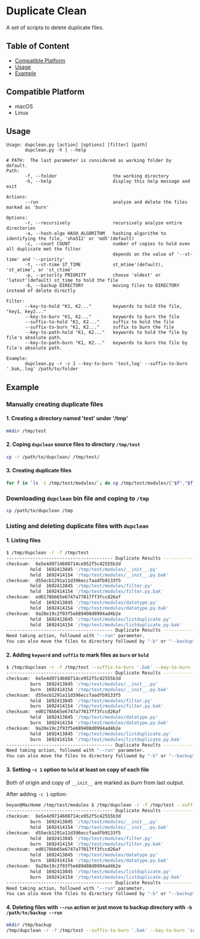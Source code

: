 # Duplicate Clean
A set of scripts to delete duplicate files.  

## Table of Content
- [Compatible Platform](#compatible-platform)
- [Usage](#usage)
- [Example](#example)


## Compatible Platform
- macOS
- Linux

## Usage
```bazaar
Usage: dupclean.py [action] [options] [filter] [path]
       dupclean.py -h | --help

# PATH:  The last parameter is considered as working folder by default.
Path:
       -f, --folder                     the working directory
       -h, --help                       display this help message and exit

Actions:
       --run                            analyze and delete the files marked as 'burn'

Options:
       -r, --recursively                recursively analyze entire directories
       -a, --hash-algo HASH_ALGORITHM   hashing algorithm to identifying the file, 'sha512' or 'md5'(default)
       -c, --count COUNT                number of copies to hold even all duplicate met the filter
                                        depends on the value of '--st-time' and '--priority'
       -t, --st-time ST_TIME            st_mtime'(default), 'st_atime', or 'st_ctime'
       -p, --priority PRIORITY          choose 'oldest' or 'latest'(default) st_time to hold the file
       -b, --backup DIRECTORY           moving files to DIRECTORY instead of delete directly
      
Filter:
       --key-to-hold "K1, K2..."        keywords to hold the file, "key1, key2..."
       --key-to-burn "K1, K2..."        keywords to burn the file
       --suffix-to-hold "K1, K2..."     suffix to hold the file
       --suffix-to-burn "K1, K2..."     suffix to burn the file
       --key-to-path-hold "K1, K2..."   keywords to hold the file by file's absolute path.
       --key-to-path-burn "K1, K2..."   keywords to burn the file by file's absolute path.
       
Example:
       dupclean.py -r -c 1 --key-to-burn 'test,log' --suffix-to-burn '.bak,.log' /path/to/folder

```

## Example

### Manually creating duplicate files
#### 1. Creating a directory named 'test' under '/tmp'
```bash
mkdir /tmp/test
```

#### 2. Coping `dupclean` source files to directory `/tmp/test`
```bash
cp -r /path/to/dupclean/ /tmp/test/
```

#### 3. Creating duplicate files
```bash
for f in `ls -1 /tmp/test/modules/`; do cp /tmp/test/modules/{"$f","$f".bak}; done
```

### Downloading `dupclean` bin file and coping to `/tmp`
```bash
cp /path/to/dupclean /tmp
```

### Listing and deleting duplicate files with `dupclean`

#### 1. Listing files
```bash
$ /tmp/dupclean -r -f /tmp/test
---------------------------------------- Duplicate Results ----------------------------------------
checksum:  6e5e4d9714608714ce952f5c42555b3d
         hold  1692413845 '/tmp/test/modules/__init__.py'
         hold  1692414154 '/tmp/test/modules/__init__.py.bak'
checksum:  d55ecb1291a11d396eccfaadfb9133f5
         hold  1692413845 '/tmp/test/modules/filter.py'
         hold  1692414154 '/tmp/test/modules/filter.py.bak'
checksum:  ed0178bb65e6747a77017ff3fccd26af
         hold  1692413845 '/tmp/test/modules/datatype.py'
         hold  1692414154 '/tmp/test/modules/datatype.py.bak'
checksum:  9a20e19c2f93f5e689408d0994ad4b2e
         hold  1692413845 '/tmp/test/modules/listduplicate.py'
         hold  1692414154 '/tmp/test/modules/listduplicate.py.bak'
---------------------------------------- Duplicate Results ----------------------------------------
Need taking action, followed with "--run" parameter.
You can also move the files to directory followed by "-b" or "--backup" instead of deleting directly.

```

#### 2. Adding `keyword` and `suffix` to mark files as `burn` or `hold`
```bash
$ /tmp/dupclean -r -f /tmp/test --suffix-to-burn '.bak' --key-to-burn 'init' 
---------------------------------------- Duplicate Results ----------------------------------------
checksum:  6e5e4d9714608714ce952f5c42555b3d
         burn  1692413845 '/tmp/test/modules/__init__.py'
         burn  1692414154 '/tmp/test/modules/__init__.py.bak'
checksum:  d55ecb1291a11d396eccfaadfb9133f5
         hold  1692413845 '/tmp/test/modules/filter.py'
         burn  1692414154 '/tmp/test/modules/filter.py.bak'
checksum:  ed0178bb65e6747a77017ff3fccd26af
         hold  1692413845 '/tmp/test/modules/datatype.py'
         burn  1692414154 '/tmp/test/modules/datatype.py.bak'
checksum:  9a20e19c2f93f5e689408d0994ad4b2e
         hold  1692413845 '/tmp/test/modules/listduplicate.py'
         burn  1692414154 '/tmp/test/modules/listduplicate.py.bak'
---------------------------------------- Duplicate Results ----------------------------------------
Need taking action, followed with "--run" parameter.
You can also move the files to directory followed by "-b" or "--backup" instead of deleting directly.
```

#### 3. Setting `-c 1` option to `hold` at least on copy of each file
Both of origin and copy of `__init__` are marked as *burn* from last output. 

After adding `-c 1` option:
```bash
beyan@MacHome /tmp/test/modules $ /tmp/dupclean -r -f /tmp/test --suffix-to-burn '.bak' --key-to-burn 'init' -c 1
---------------------------------------- Duplicate Results ----------------------------------------
checksum:  6e5e4d9714608714ce952f5c42555b3d
         burn  1692413845 '/tmp/test/modules/__init__.py'
         hold  1692414154 '/tmp/test/modules/__init__.py.bak'
checksum:  d55ecb1291a11d396eccfaadfb9133f5
         hold  1692413845 '/tmp/test/modules/filter.py'
         burn  1692414154 '/tmp/test/modules/filter.py.bak'
checksum:  ed0178bb65e6747a77017ff3fccd26af
         hold  1692413845 '/tmp/test/modules/datatype.py'
         burn  1692414154 '/tmp/test/modules/datatype.py.bak'
checksum:  9a20e19c2f93f5e689408d0994ad4b2e
         hold  1692413845 '/tmp/test/modules/listduplicate.py'
         burn  1692414154 '/tmp/test/modules/listduplicate.py.bak'
---------------------------------------- Duplicate Results ----------------------------------------
Need taking action, followed with "--run" parameter.
You can also move the files to directory followed by "-b" or "--backup" instead of deleting directly.
```

#### 4. Deleting files with `--run` action or just move to backup directory with `-b /path/to/backup --run` 
```bash
mkdir /tmp/backup
/tmp/dupclean -r -f /tmp/test --suffix-to-burn '.bak' --key-to-burn 'init' -c 1 -b /tmp/backup --run
```

